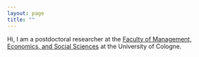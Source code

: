 ```yaml
---
layout: page
title: ""
---
```


Hi, I am a postdoctoral researcher at the [Faculty of Management, Economics, and Social Sciences](https://wiso.uni-koeln.de/en/) at the University of Cologne.
